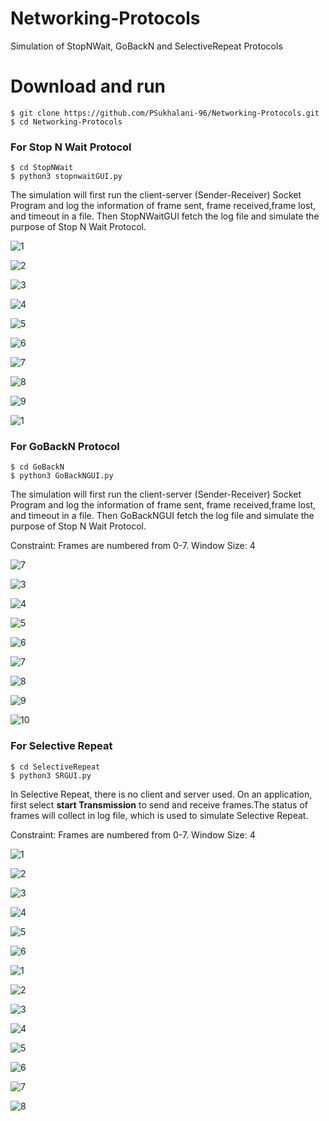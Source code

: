 # Networking-Protocols
Simulation of StopNWait, GoBackN and SelectiveRepeat Protocols

# Download and run
	$ git clone https://github.com/PSukhalani-96/Networking-Protocols.git
	$ cd Networking-Protocols

### For Stop N Wait Protocol
	$ cd StopNWait
	$ python3 stopnwaitGUI.py
	
The simulation will first run the client-server (Sender-Receiver) Socket Program and log the information of frame sent,
frame received,frame lost, and timeout in a file. Then StopNWaitGUI fetch the log file and simulate the purpose of Stop 
N Wait Protocol.

![1](https://user-images.githubusercontent.com/50991324/60761486-5a62a280-a067-11e9-972b-a40d6bc2403a.png)

![2](https://user-images.githubusercontent.com/50991324/60761487-5a62a280-a067-11e9-9a38-6639fa24d151.png)

![3](https://user-images.githubusercontent.com/50991324/60761488-5c2c6600-a067-11e9-8f2b-93ad50a06566.png)

![4](https://user-images.githubusercontent.com/50991324/60761489-5e8ec000-a067-11e9-82c0-609963114b7f.png)

![5](https://user-images.githubusercontent.com/50991324/60761490-60588380-a067-11e9-9eb2-b80471fb70e3.png)

![6](https://user-images.githubusercontent.com/50991324/60761491-62badd80-a067-11e9-8832-2e1a8f78bd51.png)

![7](https://user-images.githubusercontent.com/50991324/60761492-63ec0a80-a067-11e9-8e3d-21108bd55ae8.png)

![8](https://user-images.githubusercontent.com/50991324/60761493-664e6480-a067-11e9-8148-cfcfc984d4fb.png)

![9](https://user-images.githubusercontent.com/50991324/60761494-68b0be80-a067-11e9-9c11-df6779f73da1.png)

![1](https://user-images.githubusercontent.com/50991324/60761657-c2ff4e80-a06a-11e9-89c8-025e56748c2e.png)


### For GoBackN Protocol
	$ cd GoBackN
	$ python3 GoBackNGUI.py

The simulation will first run the client-server (Sender-Receiver) Socket Program and log the information of frame sent,
frame received,frame lost, and timeout in a file. Then GoBackNGUI fetch the log file and simulate the purpose of Stop 
N Wait Protocol.

Constraint:		Frames are numbered from 0-7.
				Window Size:	4
				
				
![7](https://user-images.githubusercontent.com/50991324/60761766-749f7f00-a06d-11e9-9157-c53a263e62b7.png)

![3](https://user-images.githubusercontent.com/50991324/60761659-c8f52f80-a06a-11e9-974f-6d471e206643.png)

![4](https://user-images.githubusercontent.com/50991324/60761660-cabef300-a06a-11e9-8a63-4ec4c96f88ef.png)

![5](https://user-images.githubusercontent.com/50991324/60761661-cc88b680-a06a-11e9-8a65-e2d4d21be498.png)

![6](https://user-images.githubusercontent.com/50991324/60761663-ceeb1080-a06a-11e9-89f7-54c5a36eb349.png)

![7](https://user-images.githubusercontent.com/50991324/60761665-d14d6a80-a06a-11e9-86fc-18c11728fb5f.png)

![8](https://user-images.githubusercontent.com/50991324/60761666-d3172e00-a06a-11e9-85fd-1702af1eab08.png)

![9](https://user-images.githubusercontent.com/50991324/60761667-d5798800-a06a-11e9-9af1-61fd47d8a6ba.png)

![10](https://user-images.githubusercontent.com/50991324/60761668-d7dbe200-a06a-11e9-8b48-b33929ab17f8.png)


### For Selective Repeat
	$ cd SelectiveRepeat
	$ python3 SRGUI.py
	
In Selective Repeat, there is no client and server used. On an application, first select **start Transmission**
to send and receive frames.The status of frames will collect in log file, which is used to simulate Selective
Repeat.

Constraint:		Frames are numbered from 0-7.
				Window Size:	4
				

![1](https://user-images.githubusercontent.com/50991324/60761797-f7283e80-a06d-11e9-84ef-a7e9802e8fcf.png)

![2](https://user-images.githubusercontent.com/50991324/60761799-fabbc580-a06d-11e9-97e6-617e3cb4dbca.png)

![3](https://user-images.githubusercontent.com/50991324/60761801-fc858900-a06d-11e9-8faf-63d3a39037c7.png)

![4](https://user-images.githubusercontent.com/50991324/60761804-fee7e300-a06d-11e9-89fe-6c1db87ffaa3.png)

![5](https://user-images.githubusercontent.com/50991324/60761806-014a3d00-a06e-11e9-860f-00025074ecb0.png)

![6](https://user-images.githubusercontent.com/50991324/60761807-03ac9700-a06e-11e9-8113-eca592fc3878.png)

![1](https://user-images.githubusercontent.com/50991324/60761843-eaf0b100-a06e-11e9-9c62-4a6271708c75.png)

![2](https://user-images.githubusercontent.com/50991324/60761845-ecba7480-a06e-11e9-82b7-2cf6ad5191ce.png)

![3](https://user-images.githubusercontent.com/50991324/60761846-ee843800-a06e-11e9-979d-cecd34708c19.png)

![4](https://user-images.githubusercontent.com/50991324/60761849-f0e69200-a06e-11e9-8807-3d80c16c310f.png)

![5](https://user-images.githubusercontent.com/50991324/60761850-f2b05580-a06e-11e9-91a5-894b5d166c3a.png)

![6](https://user-images.githubusercontent.com/50991324/60761851-f47a1900-a06e-11e9-90d3-015844111540.png)

![7](https://user-images.githubusercontent.com/50991324/60761852-f8a63680-a06e-11e9-9b71-a71765b779df.png)

![8](https://user-images.githubusercontent.com/50991324/60761853-fba12700-a06e-11e9-8734-d955afcb43b0.png)
